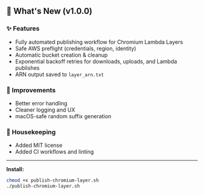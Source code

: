 ## 🚀 What's New (v1.0.0)

### ✨ Features

- Fully automated publishing workflow for Chromium Lambda Layers
- Safe AWS preflight (credentials, region, identity)
- Automatic bucket creation & cleanup
- Exponential backoff retries for downloads, uploads, and Lambda publishes
- ARN output saved to `layer_arn.txt`

### 🧩 Improvements

- Better error handling
- Cleaner logging and UX
- macOS-safe random suffix generation

### 🧹 Housekeeping

- Added MIT license
- Added CI workflows and linting

---

**Install:**

```bash
chmod +x publish-chromium-layer.sh
./publish-chromium-layer.sh
```
